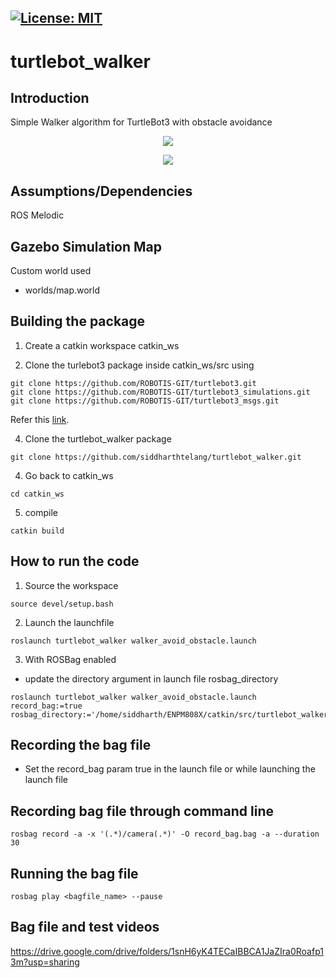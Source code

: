 [![License: MIT](https://img.shields.io/badge/License-MIT-blue.svg)](https://opensource.org/licenses/MIT)
---
# turtlebot_walker
## Introduction
Simple Walker algorithm for TurtleBot3 with obstacle avoidance

<p align="center">
<img src="result/Test_2.gif"/>
</p>

<p align="center">
<img src="result/Test_3.gif"/>
</p>

## Assumptions/Dependencies
ROS Melodic

## Gazebo Simulation Map
Custom world used
 - worlds/map.world

## Building the package
1) Create a catkin workspace catkin_ws

2) Clone the turlebot3 package inside catkin_ws/src using 

``` 
git clone https://github.com/ROBOTIS-GIT/turtlebot3.git   
git clone https://github.com/ROBOTIS-GIT/turtlebot3_simulations.git
git clone https://github.com/ROBOTIS-GIT/turtlebot3_msgs.git    
```
Refer this [link](https://automaticaddison.com/how-to-launch-the-turtlebot3-simulation-with-ros/).

4) Clone the turtlebot_walker package
```
git clone https://github.com/siddharthtelang/turtlebot_walker.git

```
4) Go back to catkin_ws
```
cd catkin_ws
```
5) compile 

``` 
catkin build 
```

## How to run the code

1) Source the workspace

```
source devel/setup.bash
```

2) Launch the launchfile

```
roslaunch turtlebot_walker walker_avoid_obstacle.launch
```

3) With ROSBag enabled
 - update the directory argument in launch file rosbag_directory
```
roslaunch turtlebot_walker walker_avoid_obstacle.launch record_bag:=true rosbag_directory:='/home/siddharth/ENPM808X/catkin/src/turtlebot_walker/rosbag'
```


## Recording the bag file
- Set the record_bag param true in the launch file or while launching the launch file


## Recording bag file through command line
```
rosbag record -a -x '(.*)/camera(.*)' -O record_bag.bag -a --duration 30
```

## Running the bag file
```
rosbag play <bagfile_name> --pause
```

## Bag file and test videos
https://drive.google.com/drive/folders/1snH6yK4TECaIBBCA1JaZIra0Roafp13m?usp=sharing
